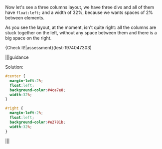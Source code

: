 Now let's see a three columns layout, we have three divs and all of them have `float:left;` and a width of 32%, because we wants spaces of 2% between elements.

As you see the layout, at the moment, isn't quite right: all the columns are stuck together on the left, without any space between them and there is a big space on the right.

{Check It!|assessment}(test-1974047303)

|||guidance

Solution:

```css
#center {
  margin-left:2%;
  float:left;
  background-color:#4ca7e8;
  width:32%;
}

#right {
  margin-left:2%;
  float:left;
  background-color:#e2781b;
  width:32%;
}
```

|||

